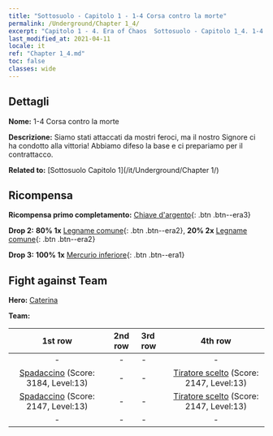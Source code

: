```yaml
---
title: "Sottosuolo - Capitolo 1 - 1-4 Corsa contro la morte"
permalink: /Underground/Chapter 1_4/
excerpt: "Capitolo 1 - 4. Era of Chaos  Sottosuolo - Capitolo 1_4. 1-4 Corsa contro la morte"
last_modified_at: 2021-04-11
locale: it
ref: "Chapter 1_4.md"
toc: false
classes: wide
---
```


## Dettagli

 **Nome:** 1-4 Corsa contro la morte

 **Descrizione:** Siamo stati attaccati da mostri feroci, ma il nostro Signore ci ha condotto alla vittoria! Abbiamo difeso la base e ci prepariamo per il contrattacco.

 **Related to:** [Sottosuolo Capitolo 1](/it/Underground/Chapter 1/)

## Ricompensa

 **Ricompensa primo completamento:** [Chiave d'argento](/it/Items/con_693/){: .btn .btn--era3}

 **Drop 2:** **80% 1x** [Legname comune](/it/Items/mat_7/){: .btn .btn--era2}, **20% 2x** [Legname comune](/it/Items/mat_7/){: .btn .btn--era2}

 **Drop 3:** **100% 1x** [Mercurio inferiore](/it/Items/mat_2/){: .btn .btn--era1}


## Fight against Team
 **Hero:** [Caterina](/it/heroes/Catherine/)

 **Team:**


  | 1st row | 2nd row | 3rd row | 4th row |
  |:----:|:----:|:----|:----:|
  | - | - | - | - |
  | [Spadaccino](/it/units/Swordsman/) (Score: 3184, Level:13)  | - | - | [Tiratore scelto](/it/units/Marksman/) (Score: 2147, Level:13)  |
  | [Spadaccino](/it/units/Swordsman/) (Score: 2147, Level:13)  | - | - | [Tiratore scelto](/it/units/Marksman/) (Score: 2147, Level:13)  |
  | - | - | - | - |


